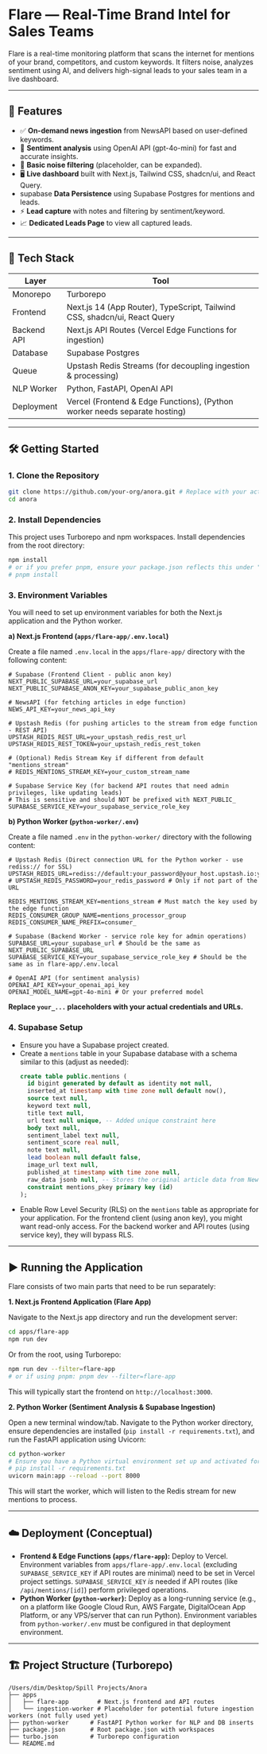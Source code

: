 # Flare — Real-Time Brand Intel for Sales Teams

Flare is a real-time monitoring platform that scans the internet for mentions of your brand, competitors, and custom keywords. It filters noise, analyzes sentiment using AI, and delivers high-signal leads to your sales team in a live dashboard.

---

## 🚀 Features

- ✅ **On-demand news ingestion** from NewsAPI based on user-defined keywords.
- 🧠 **Sentiment analysis** using OpenAI API (gpt-4o-mini) for fast and accurate insights.
- 🧹 **Basic noise filtering** (placeholder, can be expanded).
- 🖥️ **Live dashboard** built with Next.js, Tailwind CSS, shadcn/ui, and React Query.
-  supabase **Data Persistence** using Supabase Postgres for mentions and leads.
- ⚡ **Lead capture** with notes and filtering by sentiment/keyword.
- 📈 **Dedicated Leads Page** to view all captured leads.

---

## 🧱 Tech Stack

| Layer         | Tool                                                       |
|---------------|------------------------------------------------------------|
| Monorepo      | Turborepo                                                  |
| Frontend      | Next.js 14 (App Router), TypeScript, Tailwind CSS, shadcn/ui, React Query |
| Backend API   | Next.js API Routes (Vercel Edge Functions for ingestion)     |
| Database      | Supabase Postgres                                          |
| Queue         | Upstash Redis Streams (for decoupling ingestion & processing) |
| NLP Worker    | Python, FastAPI, OpenAI API                                |
| Deployment    | Vercel (Frontend & Edge Functions), (Python worker needs separate hosting) |

---

## 🛠️ Getting Started

### 1. Clone the Repository

```bash
git clone https://github.com/your-org/anora.git # Replace with your actual repo URL
cd anora
```

### 2. Install Dependencies

This project uses Turborepo and npm workspaces. Install dependencies from the root directory:

```bash
npm install 
# or if you prefer pnpm, ensure your package.json reflects this under "packageManager"
# pnpm install 
```

### 3. Environment Variables

You will need to set up environment variables for both the Next.js application and the Python worker.

**a) Next.js Frontend (`apps/flare-app/.env.local`)**

Create a file named `.env.local` in the `apps/flare-app/` directory with the following content:

```env
# Supabase (Frontend Client - public anon key)
NEXT_PUBLIC_SUPABASE_URL=your_supabase_url
NEXT_PUBLIC_SUPABASE_ANON_KEY=your_supabase_public_anon_key

# NewsAPI (for fetching articles in edge function)
NEWS_API_KEY=your_news_api_key

# Upstash Redis (for pushing articles to the stream from edge function - REST API)
UPSTASH_REDIS_REST_URL=your_upstash_redis_rest_url
UPSTASH_REDIS_REST_TOKEN=your_upstash_redis_rest_token

# (Optional) Redis Stream Key if different from default "mentions_stream"
# REDIS_MENTIONS_STREAM_KEY=your_custom_stream_name 

# Supabase Service Key (for backend API routes that need admin privileges, like updating leads)
# This is sensitive and should NOT be prefixed with NEXT_PUBLIC_
SUPABASE_SERVICE_KEY=your_supabase_service_role_key 
```

**b) Python Worker (`python-worker/.env`)**

Create a file named `.env` in the `python-worker/` directory with the following content:

```env
# Upstash Redis (Direct connection URL for the Python worker - use rediss:// for SSL)
UPSTASH_REDIS_URL=rediss://default:your_password@your_host.upstash.io:your_port
# UPSTASH_REDIS_PASSWORD=your_redis_password # Only if not part of the URL

REDIS_MENTIONS_STREAM_KEY=mentions_stream # Must match the key used by the edge function
REDIS_CONSUMER_GROUP_NAME=mentions_processor_group
REDIS_CONSUMER_NAME_PREFIX=consumer_

# Supabase (Backend Worker - service role key for admin operations)
SUPABASE_URL=your_supabase_url # Should be the same as NEXT_PUBLIC_SUPABASE_URL
SUPABASE_SERVICE_KEY=your_supabase_service_role_key # Should be the same as in flare-app/.env.local

# OpenAI API (for sentiment analysis)
OPENAI_API_KEY=your_openai_api_key
OPENAI_MODEL_NAME=gpt-4o-mini # Or your preferred model
```

**Replace `your_...` placeholders with your actual credentials and URLs.**

### 4. Supabase Setup

- Ensure you have a Supabase project created.
- Create a `mentions` table in your Supabase database with a schema similar to this (adjust as needed):
  ```sql
  create table public.mentions (
    id bigint generated by default as identity not null,
    inserted_at timestamp with time zone null default now(),
    source text null,
    keyword text null,
    title text null,
    url text null unique, -- Added unique constraint here
    body text null,
    sentiment_label text null,
    sentiment_score real null,
    note text null,
    lead boolean null default false,
    image_url text null,
    published_at timestamp with time zone null,
    raw_data jsonb null, -- Stores the original article data from NewsAPI
    constraint mentions_pkey primary key (id)
  );
  ```
- Enable Row Level Security (RLS) on the `mentions` table as appropriate for your application. For the frontend client (using anon key), you might want read-only access. For the backend worker and API routes (using service key), they will bypass RLS.

---

## ▶️ Running the Application

Flare consists of two main parts that need to be run separately:

**1. Next.js Frontend Application (Flare App)**

Navigate to the Next.js app directory and run the development server:

```bash
cd apps/flare-app
npm run dev
```
Or from the root, using Turborepo:
```bash
npm run dev --filter=flare-app
# or if using pnpm: pnpm dev --filter=flare-app
```
This will typically start the frontend on `http://localhost:3000`.

**2. Python Worker (Sentiment Analysis & Supabase Ingestion)**

Open a new terminal window/tab. Navigate to the Python worker directory, ensure dependencies are installed (`pip install -r requirements.txt`), and run the FastAPI application using Uvicorn:

```bash
cd python-worker
# Ensure you have a Python virtual environment set up and activated for this worker for best results.
# pip install -r requirements.txt
uvicorn main:app --reload --port 8000
```
This will start the worker, which will listen to the Redis stream for new mentions to process.

---

## ☁️ Deployment (Conceptual)

-   **Frontend & Edge Functions (`apps/flare-app`):** Deploy to Vercel. Environment variables from `apps/flare-app/.env.local` (excluding `SUPABASE_SERVICE_KEY` if API routes are minimal) need to be set in Vercel project settings. `SUPABASE_SERVICE_KEY` *is* needed if API routes (like `/api/mentions/[id]`) perform privileged operations.
-   **Python Worker (`python-worker`):** Deploy as a long-running service (e.g., on a platform like Google Cloud Run, AWS Fargate, DigitalOcean App Platform, or any VPS/server that can run Python). Environment variables from `python-worker/.env` must be configured in that deployment environment.

---

## 🏗️ Project Structure (Turborepo)

```
/Users/dim/Desktop/Spill Projects/Anora 
├── apps
│   ├── flare-app        # Next.js frontend and API routes
│   └── ingestion-worker # Placeholder for potential future ingestion workers (not fully used yet)
├── python-worker      # FastAPI Python worker for NLP and DB inserts
├── package.json       # Root package.json with workspaces
├── turbo.json         # Turborepo configuration
└── README.md
```
